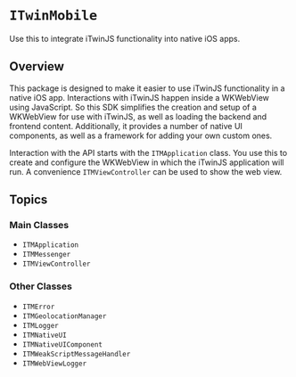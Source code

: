 # ``ITwinMobile``

Use this to integrate iTwinJS functionality into native iOS apps.

## Overview

This package is designed to make it easier to use iTwinJS functionality in a native iOS app. Interactions with iTwinJS happen inside a WKWebView using JavaScript. So this SDK simplifies the creation and setup of a WKWebView for use with iTwinJS, as well as loading the backend and frontend content. Additionally, it provides a number of native UI components, as well as a framework for adding your own custom ones. 

Interaction with the API starts with the ``ITMApplication`` class. You use this to create and configure the WKWebView in which the iTwinJS application will run. A convenience ``ITMViewController`` can be used to show the web view.

## Topics

### Main Classes

- ``ITMApplication``
- ``ITMMessenger``
- ``ITMViewController``

### Other Classes

- ``ITMError``
- ``ITMGeolocationManager``
- ``ITMLogger``
- ``ITMNativeUI``
- ``ITMNativeUIComponent``
- ``ITMWeakScriptMessageHandler``
- ``ITMWebViewLogger``
